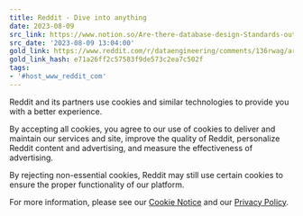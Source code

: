 ```yaml
---
title: Reddit - Dive into anything
date: 2023-08-09
src_link: https://www.notion.so/Are-there-database-design-Standards-out-there-As-in-formal-documents-listing-exact-best-practices--a17b43b2a8f14d688b6fa7912d2b9e3b
src_date: '2023-08-09 13:04:00'
gold_link: https://www.reddit.com/r/dataengineering/comments/136rwag/are_there_database_design_standards_out_there_as/?rdt=0
gold_link_hash: e71a26ff2c57583f9de573c2ea7c502f
tags:
- '#host_www_reddit_com'
---
```




 Reddit and its partners use cookies and similar technologies to provide you with a better experience.
 



 By accepting all cookies, you agree to our use of cookies to deliver and maintain our services and site, improve the quality of Reddit, personalize Reddit content and advertising, and measure the effectiveness of advertising.
 



 By rejecting non-essential cookies, Reddit may still use certain cookies to ensure the proper functionality of our platform.
 



 For more information, please see our
 [Cookie Notice](https://reddit.com/en-us/policies/cookies)
 and our
 [Privacy Policy](https://reddit.com/en-us/policies/privacy-policy).